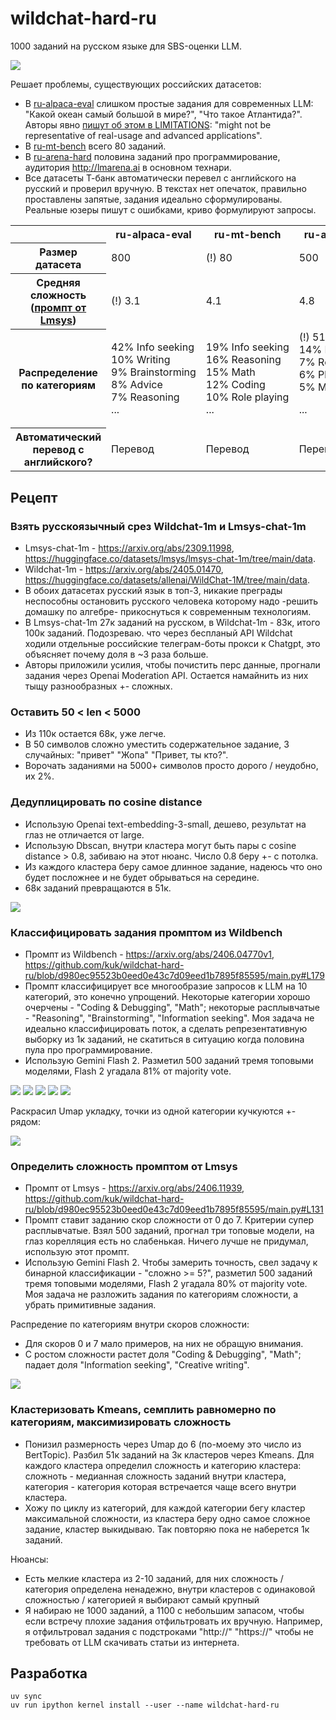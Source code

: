 
# wildchat-hard-ru

1000 заданий на русском языке для SBS-оценки LLM.

<img src="i/Снимок экрана 2025-04-28 в 16.10.04.png" />

Решает проблемы, существующих российских датасетов:

- В <a href="https://huggingface.co/datasets/t-tech/ru-alpaca-eval">ru-alpaca-eval</a> слишком простые задания для современных LLM: "Какой океан самый большой в мире?", "Что такое Атлантида?". Авторы явно <a href="https://github.com/tatsu-lab/alpaca_eval/tree/f19c323d8309d0d6f306bd26597db44fc6c62d57?tab=readme-ov-file#limitations">пишут об этом в LIMITATIONS</a>: "might not be representative of real-usage and advanced applications".
- В <a href="https://huggingface.co/datasets/t-tech/ru-mt-bench">ru-mt-bench</a> всего 80 заданий.
- В <a href="https://huggingface.co/datasets/t-tech/ru-arena-hard">ru-arena-hard</a> половина заданий про программирование, аудитория http://lmarena.ai в основном технари.
- Все датасеты Т-банк автоматически перевел с английского на русский и проверил вручную. В текстах нет опечаток, правильно проставлены запятые, задания идеально сформулированы. Реальные юзеры пишут с ошибками, криво формулируют запросы.

<table>
<tr>
  <th></th>
  <th>ru-alpaca-eval</th>
  <th>ru-mt-bench</th>
  <th>ru-arena-hard</th>
  <th>wildchat-hard-ru</th>
</tr>

<tr>
  <th>Размер датасета</th>
  <td>800</td>
  <td>(!) 80</td>
  <td>500</td>
  <td>1000</td>
</tr>

<tr>
  <th>Средняя сложность (<a href="https://github.com/kuk/wildchat-hard-ru/blob/d980ec95523b0eed0e43c7d09eed1b7895f85595/main.py#L131">промпт от Lmsys</a>)</th>
  <td>(!) 3.1</td>
  <td>4.1</td>
  <td>4.8</td>
  <td>5.4</td>
</tr>

<tr>
  <th>Распределение по категориям</th>
  <td>
42%&nbsp;Info&nbsp;seeking<br/>
10%&nbsp;Writing<br/>
9%&nbsp;Brainstorming<br/>
8%&nbsp;Advice<br/>
7%&nbsp;Reasoning<br/>
...
  </td>
  <td>
19%&nbsp;Info&nbsp;seeking<br/>
16%&nbsp;Reasoning<br/>
15%&nbsp;Math<br/>
12%&nbsp;Coding<br/>
10%&nbsp;Role&nbsp;playing<br/>
...
  </td>
  <td>
(!) 51%&nbsp;Coding<br/>
14%&nbsp;Info&nbsp;seeking<br/>
7%&nbsp;Reasoning<br/>
6%&nbsp;Planning<br/>
5%&nbsp;Math<br/>

...
  </td>
  <td>
15%&nbsp;Coding<br/>
14%&nbsp;Writing<br/>
14%&nbsp;Info&nbsp;seeking<br/>
12%&nbsp;Editing<br/>
12%&nbsp;Brainstorming<br/>
...
  </td>

</tr>

<tr>
  <th>Автоматический перевод с английского?</th>
  <td>Перевод</td>
  <td>Перевод</td>
  <td>Перевод</td>
  <td>Изначально на русском</td>
</tr>
</table>

## Рецепт

### Взять русскоязычный срез Wildchat-1m и Lmsys-chat-1m

- Lmsys-chat-1m - https://arxiv.org/abs/2309.11998, https://huggingface.co/datasets/lmsys/lmsys-chat-1m/tree/main/data.
- Wildchat-1m - https://arxiv.org/abs/2405.01470, https://huggingface.co/datasets/allenai/WildChat-1M/tree/main/data.
- В обоих датасетах русский язык в топ-3, никакие преграды неспособны остановить русского человека которому надо -решить домашку по алгебре- прикоснуться к современным технологиям.
- В Lmsys-chat-1m 27к заданий на русском, в Wildchat-1m - 83к, итого 100к заданий. Подозреваю. что через беспланый API Wildchat ходили отдельные российские телеграм-боты прокси к Chatgpt, это объясняет почему доля в ~3 раза больше.
- Авторы приложили усилия, чтобы почистить перс данные, прогнали задания через Openai Moderation API. Остается намайнить из них тыщу разнообразных +- сложных.

### Оставить 50 < len < 5000

- Из 110к остается 68к, уже легче.
- В 50 символов сложно уместить содержательное задание, 3 случайных: "привет" "Жопа" "Привет, ты кто?".
- Ворочать заданиями на 5000+ символов просто дорого / неудобно, их 2%.

### Дедуплицировать по cosine distance

- Использую Openai text-embedding-3-small, дешево, результат на глаз не отличается от large.
- Использую Dbscan, внутри кластера могут быть пары с cosine distance > 0.8, забиваю на этот нюанс. Число 0.8 беру +- с потолка.
- Из каждого кластера беру самое длинное задание, надеюсь что оно будет посложнее и не будет обрываться на середине.
- 68к заданий превращаются в 51к.

<img src="i/Снимок экрана 2025-04-29 в 10.53.21.png" />

### Классифицировать задания промптом из Wildbench

- Промпт из Wildbench - https://arxiv.org/abs/2406.04770v1, https://github.com/kuk/wildchat-hard-ru/blob/d980ec95523b0eed0e43c7d09eed1b7895f85595/main.py#L179
- Промпт классифицирует все многообразие запросов к LLM на 10 категорий, это конечно упрощений. Некоторые категории хорошо очерчены - "Coding & Debugging", "Math"; некоторые расплывчатые - "Reasoning", "Brainstorming", "Information seeking". Моя задача не идеально классифицировать поток, а сделать репрезентативную выборку из 1к заданий, не скатиться в ситуацию когда половина пула про программирование.
- Использую Gemini Flash 2. Разметил 500 заданий тремя топовыми моделями, Flash 2 угадала 81% от majority vote.

<img src="i/Снимок экрана 2025-04-29 в 12.29.20.png" />
<img src="i/Снимок экрана 2025-04-29 в 12.30.06.png" />
<img src="i/Снимок экрана 2025-04-29 в 12.30.48.png" />
<img src="i/Снимок экрана 2025-04-29 в 12.31.23.png" />
<img src="i/Снимок экрана 2025-04-29 в 12.31.42.png" />

Раскрасил Umap укладку, точки из одной категории кучкуются +- рядом:

<img src="i/Снимок экрана 2025-04-29 в 12.53.27.png" />

### Определить сложность промптом от Lmsys

- Промпт от Lmsys - https://arxiv.org/abs/2406.11939, https://github.com/kuk/wildchat-hard-ru/blob/d980ec95523b0eed0e43c7d09eed1b7895f85595/main.py#L131
- Промпт ставит заданию скор сложности от 0 до 7. Критерии супер расплывчатые. Взял 500 заданий, прогнал три топовые модели, на глаз корелляция есть но слабенькая. Ничего лучше не придумал, использую этот промпт.
- Использую Gemini Flash 2. Чтобы замерить точность, свел задачу к бинарной классификации - "сложно >= 5?", разметил 500 заданий тремя топовыми моделями, Flash 2 угадала 80% от majority vote. Моя задача не разложить задания по категориям сложности, а убрать примитивные задания.

Распредение по категориям внутри скоров сложности:

- Для скоров 0 и 7 мало примеров, на них не обращую внимания.
- С ростом сложности растет доля "Coding & Debugging", "Math"; падает доля "Information seeking", "Creative writing".

<img src="i/Снимок экрана 2025-04-29 в 12.52.18.png" />

### Кластеризовать Kmeans, семплить равномерно по категориям, максимизировать сложность

- Понизил размерность через Umap до 6 (по-моему это число из BertTopic). Разбил 51к заданий на 3к кластеров через Kmeans. Для каждого кластера определил сложность и категорию кластера: сложноть - медианная сложность заданий внутри кластера, категория - категория которая встречается чаще всего внутри кластера.
- Хожу по циклу из категорий, для каждой категории бегу кластер максимальной сложности, из кластера беру одно самое сложное задание, кластер выкидываю. Так повторяю пока не наберется 1к заданий.

Нюансы:
- Есть мелкие кластера из 2-10 заданий, для них сложность / категория определена ненадежно, внутри кластеров с одинаковой сложностью / категорией я выбирают самый крупный
- Я набираю не 1000 заданий, а 1100 с небольшим запасом, чтобы если встречу плохие задания отфильтровать их вручную. Например, я отфильтровал задания с подстроками "http://" "https://" чтобы не требовать от LLM скачивать статьи из интернета.

## Разработка

```
uv sync
uv run ipython kernel install --user --name wildchat-hard-ru
```
